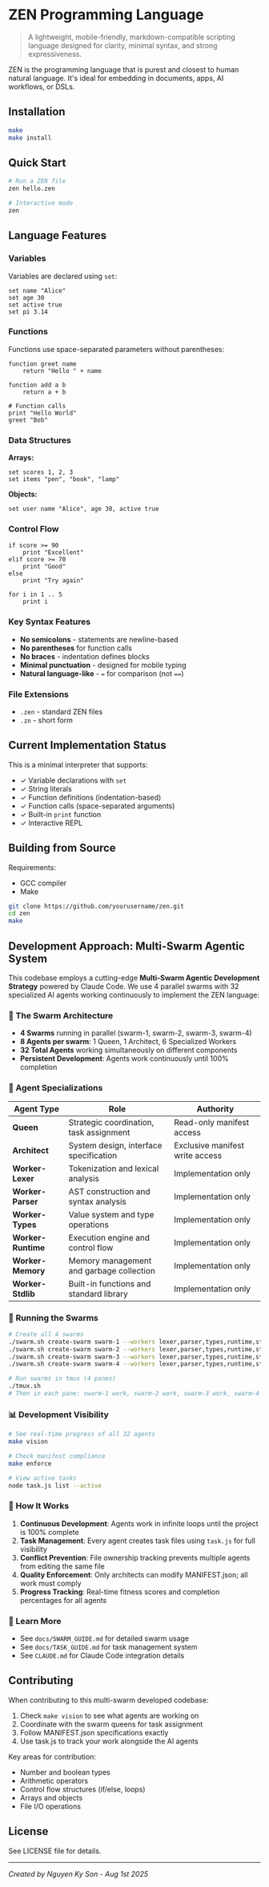 # ZEN Programming Language

> A lightweight, mobile-friendly, markdown-compatible scripting language designed for clarity, minimal syntax, and strong expressiveness.

ZEN is the programming language that is purest and closest to human natural language. It's ideal for embedding in documents, apps, AI workflows, or DSLs.

## Installation

```bash
make
make install
```

## Quick Start

```bash
# Run a ZEN file
zen hello.zen

# Interactive mode
zen
```

## Language Features

### Variables

Variables are declared using `set`:

```zen
set name "Alice"
set age 30
set active true
set pi 3.14
```

### Functions

Functions use space-separated parameters without parentheses:

```zen
function greet name
    return "Hello " + name

function add a b
    return a + b

# Function calls
print "Hello World"
greet "Bob"
```

### Data Structures

**Arrays:**
```zen
set scores 1, 2, 3
set items "pen", "book", "lamp"
```

**Objects:**
```zen
set user name "Alice", age 30, active true
```

### Control Flow

```zen
if score >= 90
    print "Excellent"
elif score >= 70
    print "Good"
else
    print "Try again"

for i in 1 .. 5
    print i
```

### Key Syntax Features

- **No semicolons** - statements are newline-based
- **No parentheses** for function calls
- **No braces** - indentation defines blocks
- **Minimal punctuation** - designed for mobile typing
- **Natural language-like** - `=` for comparison (not `==`)

### File Extensions

- `.zen` - standard ZEN files
- `.zn` - short form

## Current Implementation Status

This is a minimal interpreter that supports:
- ✓ Variable declarations with `set`
- ✓ String literals
- ✓ Function definitions (indentation-based)
- ✓ Function calls (space-separated arguments)
- ✓ Built-in `print` function
- ✓ Interactive REPL

## Building from Source

Requirements:
- GCC compiler
- Make

```bash
git clone https://github.com/yourusername/zen.git
cd zen
make
```

## Development Approach: Multi-Swarm Agentic System

This codebase employs a cutting-edge **Multi-Swarm Agentic Development Strategy** powered by Claude Code. We use 4 parallel swarms with 32 specialized AI agents working continuously to implement the ZEN language:

### 🐝 The Swarm Architecture

- **4 Swarms** running in parallel (swarm-1, swarm-2, swarm-3, swarm-4)
- **8 Agents per swarm**: 1 Queen, 1 Architect, 6 Specialized Workers
- **32 Total Agents** working simultaneously on different components
- **Persistent Development**: Agents work continuously until 100% completion

### 🎯 Agent Specializations

| Agent Type | Role | Authority |
|------------|------|-----------|
| **Queen** | Strategic coordination, task assignment | Read-only manifest access |
| **Architect** | System design, interface specification | Exclusive manifest write access |
| **Worker-Lexer** | Tokenization and lexical analysis | Implementation only |
| **Worker-Parser** | AST construction and syntax analysis | Implementation only |
| **Worker-Types** | Value system and type operations | Implementation only |
| **Worker-Runtime** | Execution engine and control flow | Implementation only |
| **Worker-Memory** | Memory management and garbage collection | Implementation only |
| **Worker-Stdlib** | Built-in functions and standard library | Implementation only |

### 🚀 Running the Swarms

```bash
# Create all 4 swarms
./swarm.sh create-swarm swarm-1 --workers lexer,parser,types,runtime,stdlib,memory
./swarm.sh create-swarm swarm-2 --workers lexer,parser,types,runtime,stdlib,memory
./swarm.sh create-swarm swarm-3 --workers lexer,parser,types,runtime,stdlib,memory
./swarm.sh create-swarm swarm-4 --workers lexer,parser,types,runtime,stdlib,memory

# Run swarms in tmux (4 panes)
./tmux.sh
# Then in each pane: swarm-1 work, swarm-2 work, swarm-3 work, swarm-4 work
```

### 📊 Development Visibility

```bash
# See real-time progress of all 32 agents
make vision

# Check manifest compliance
make enforce

# View active tasks
node task.js list --active
```

### 🔄 How It Works

1. **Continuous Development**: Agents work in infinite loops until the project is 100% complete
2. **Task Management**: Every agent creates task files using `task.js` for full visibility
3. **Conflict Prevention**: File ownership tracking prevents multiple agents from editing the same file
4. **Quality Enforcement**: Only architects can modify MANIFEST.json; all work must comply
5. **Progress Tracking**: Real-time fitness scores and completion percentages for all agents

### 📖 Learn More

- See `docs/SWARM_GUIDE.md` for detailed swarm usage
- See `docs/TASK_GUIDE.md` for task management system
- See `CLAUDE.md` for Claude Code integration details

## Contributing

When contributing to this multi-swarm developed codebase:
1. Check `make vision` to see what agents are working on
2. Coordinate with the swarm queens for task assignment
3. Follow MANIFEST.json specifications exactly
4. Use task.js to track your work alongside the AI agents

Key areas for contribution:
- Number and boolean types
- Arithmetic operators
- Control flow structures (if/else, loops)
- Arrays and objects
- File I/O operations

## License

See LICENSE file for details.

---

*Created by Nguyen Ky Son - Aug 1st 2025*
